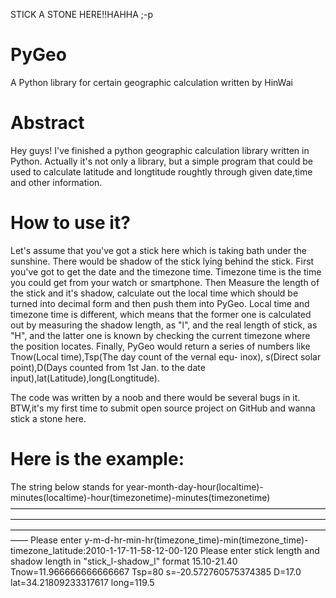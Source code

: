 STICK A STONE HERE!!HAHHA ;-p
# PyGeo
A Python library for certain geographic calculation written by HinWai

# Abstract
Hey guys! I've finished a python geographic calculation library written in Python.
Actually it's not only a library, but a simple program that could be used to calculate latitude and longtitude roughtly through
given date,time and other information.

# How to use it?
Let's assume that you've got a stick here which is taking bath under the sunshine. There would be shadow of the stick lying behind
the stick. First you've got to get the date and the timezone time. Timezone time is the time you could get from your watch or smartphone. Then  Measure the length of the stick and it's shadow, calculate out the local time which should be turned into decimal form 
and then push them into PyGeo. Local time and timezone time is different, which means that the former one is calculated out by measuring the shadow length, as "l", and the real length of stick, as "H", and the latter one is known by checking the current timezone 
where the position locates. Finally, PyGeo would return a series of numbers like Tnow(Local time),Tsp(The day count of the vernal equ-
inox), s(Direct solar point),D(Days counted from 1st Jan. to the date input),lat(Latitude),long(Longtitude). 

The code was written by a noob and there would be several bugs in it.
BTW,it's my first time to submit open source project on GitHub and wanna stick a stone here.

# Here is the example:


The string below stands for year-month-day-hour(localtime)-minutes(localtime)-hour(timezonetime)-minutes(timezonetime)
——————————————————————————————————————————————————————————————————————————————————————————————————————————————
Please enter y-m-d-hr-min-hr(timezone_time)-min(timezone_time)-timezone_latitude:2010-1-17-11-58-12-00-120
Please enter stick length and shadow length in "stick_l-shadow_l" format 15.10-21.40
Tnow=11.966666666666667
Tsp=80
s=-20.572760575374385
D=17.0
lat=34.21809233317617
long=119.5

